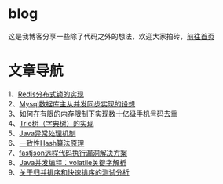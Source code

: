 # blog
这是我博客分享一些除了代码之外的想法，欢迎大家拍砖，[前往首页](https://www.mrdwy.com/)

# 文章导航
1、[Redis分布式锁的实现](https://www.mrdwy.com/2018/09/05/redisfen-bu-shi-suo-de-shi-xian/)    
2、[Mysql数据库主从并发同步实现的设想](https://www.mrdwy.com/2018/09/04/mysqlshu-ju-ku-zhu-cong-bing-fa-tong-bu-shi-xian-de-she-xiang/)    
3、[如何在有限的内存限制下实现数十亿级手机号码去重](https://www.mrdwy.com/2018/08/31/ru-he-zai-you-xian-de-nei-cun-xian-zhi-xia-shi-xian-shu-shi-yi-ji-shou-ji-hao-qu-zhong-2018-08-31-23-10/)    
4、[Trie树（字典树）的实现](https://www.mrdwy.com/2018/07/26/trieshu-zi-dian-shu-de-shi-xian/)    
5、[Java异常处理机制](https://www.mrdwy.com/2018/07/18/javayi-chang-chu-li/)    
6、[一致性Hash算法原理](https://www.mrdwy.com/2018/07/18/yi-zhi-xing-hashsuan-fa-yuan-li/)    
7、[fastjson远程代码执行漏洞解决方案](https://www.mrdwy.com/2018/06/01/fastjsonyuan-cheng-dai-ma-zhi-xing-lou-dong-jie-jue-fang-an/)    
8、[Java并发编程：volatile关键字解析](https://www.mrdwy.com/2017/08/29/javabing-fa-bian-cheng-volatileguan-jian-zi-jie-xi/)    
9、[关于归并排序和快速排序的测试分析](http://www.mrdwy.com/2018/09/07/guan-yu-gui-bing-pai-xu-he-kuai-su-pai-xu/)
